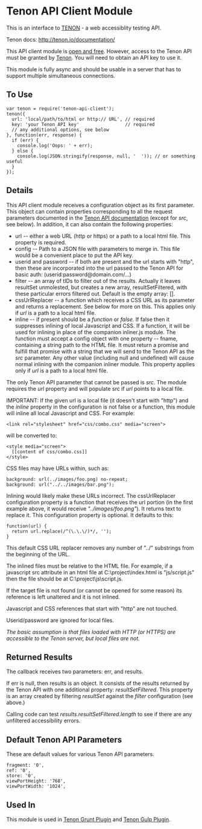 Tenon API Client Module
=======================

This is an interface to [TENON](http://tenon.io/) - a web accessiblity testing API.

Tenon docs: http://tenon.io/documentation/

This API client module is [open and free](https://github.com/egauci/tenon-api-client/blob/master/LICENSE).
However, access to the Tenon API must be granted by [Tenon](http://tenon.io/).
You will need to obtain an API key to
use it.

This module is fully async and should be usable in a server that has to support
multiple simultaneous connections.

To Use
------

    var tenon = require('tenon-api-client');
    tenon({
      url: 'local/path/to/html or http:// URL', // required
      key: 'your Tenon API key'                 // required
      // any additional options, see below
    }, function(err, response) {
      if (err) {
        console.log('Oops: ' + err);
      } else {
        console.log(JSON.stringify(response, null, '  ')); // or something useful
      }
    });

Details
-------

This API client module receives a configuration object as its first parameter.
This object can contain properties corresponding to all the request parameters documented
in the [Tenon API documentation](http://tenon.io/documentation/) (except for *src*, see below).
In addition, it can also contain the following properties:

- url -- either a web URL (http or https) or a path to a local html file. This property is required.
- config -- Path to a JSON file with parameters to merge in.
This file would be
a convenient place to put the API key.
- userid and password -- if both are present and the url starts with "http", then these
are incorporated into the url passed to the Tenon API for basic auth: (userid:password&#x00040;domain.com/...)
- filter -- an array of tIDs to filter out of the results. Actually it leaves resultSet unmolested, but creates a
new array, resultSetFiltered, with these particular errors filtered out. Default is the empty array: [].
- cssUrlReplacer -- a function which receives a CSS URL as its parameter and returns a replacement.
See below for more on this. This applies only if *url* is a path to a local html file.
- inline -- if present should be a *function* or *false.* If false then it
suppresses inlining of local Javascript and CSS. If a function, it will
be used for inlining in place of the companion inliner.js module. The
function must accept a config object with one property -- fname, containing
a string path to the HTML file. It must return a promise and fulfill that
promise with a string that we will send to the Tenon API as the *src*
parameter. Any other value (including null and undefined) will cause normal inlining with the
companion inliner module. This property applies only if *url* is a path to a local html file.

The only Tenon API parameter that cannot be passed is *src*. The module requires the *url* property
and will populate src if *url* points to a local file.

IMPORTANT: If the given url is a local file (it doesn't start with "http") and
the *inline* property in the configuration is not false or a function,
this module will inline all local Javascript and CSS. For example:

    <link rel="stylesheet" href="css/combo.css" media="screen">

will be converted to:

    <style media="screen">
      [[content of css/combo.css]]
    </style>

CSS files may have URLs  within, such as:

    background: url(../images/foo.png) no-repeat;
    background: url("../../images/bar.png");

Inlining would likely make these URLs incorrect. The cssUrlReplacer configuration property is a function
that receives the url portion (in the first example above, it would receive *"../images/foo.png"*). It
returns text to replace it. This configuration property is optional. It defaults to this:

    function(url) {
      return url.replace(/^(\.\.\/)*/, '');
    }

This default CSS URL replacer removes any number of "../" substrings from the beginning of the URL.

The inlined files must be relative to the HTML file. For example, if a javascript src attribute
in an html file at C:\project\index.html is "js/script.js" then the file should be at
C:\project\js\script.js.

If the target file is not found (or cannot be opened for some reason) its reference is left unaltered
and it is not inlined.

Javascript and CSS references that start with "http" are not touched.

Userid/password are ignored for local files.

*The basic assumption is that files loaded with HTTP (or HTTPS) are accessible to the Tenon server, but
local files are not.*

Returned Results
----------------

The callback receives two parameters: err, and results.

If err is null, then results is an object. It consists of the results returned
by the Tenon API with one additional property: *resultSetFiltered*. This property is an array
created by filtering *resultSet* against the *filter* configuration (see above.)

Calling code can test *results.resultSetFiltered.length* to see if there are any
unfiltered accessibility errors.

Default Tenon API Parameters
----------------------------

These are default values for various Tenon API parameters.

    fragment: '0',
    ref: '0',
    store: '0',
    viewPortHeight: '768',
    viewPortWidth: '1024',

Used In
-------

This module is used in [Tenon Grunt Plugin](https://github.com/egauci/grunt-tenon-client) and
[Tenon Gulp Plugin](https://github.com/egauci/gulp-tenon-client).
